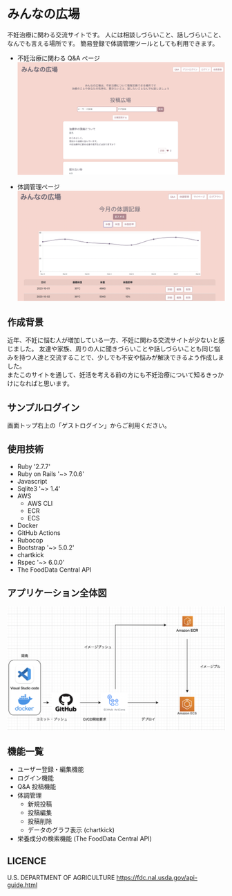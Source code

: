 # みんなの広場

不妊治療に関わる交流サイトです。
人には相談しづらいこと、話しづらいこと、なんでも言える場所です。
簡易登録で体調管理ツールとしても利用できます。
<br>

- 不妊治療に関わる Q&A ページ
  ![overall-image](./images/top-page.png)

- 体調管理ページ
  ![overall-image](./images/records-top.png)

## 作成背景

近年、不妊に悩む人が増加している一方、不妊に関わる交流サイトが少ないと感じました。
友達や家族、周りの人に聞きづらいことや話しづらいことも同じ悩みを持つ人達と交流することで、少しでも不安や悩みが解決できるよう作成しました。  
またこのサイトを通して、妊活を考える前の方にも不妊治療について知るきっかけになればと思います。

## サンプルログイン

画面トップ右上の「ゲストログイン」からご利用ください。

## 使用技術

- Ruby '2.7.7'
- Ruby on Rails '~> 7.0.6'
- Javascript
- Sqlite3 '~> 1.4'
- AWS
  - AWS CLI
  - ECR
  - ECS
- Docker
- GitHub Actions
- Rubocop
- Bootstrap '~> 5.0.2'
- chartkick
- Rspec '~> 6.0.0'
- The FoodData Central API

## アプリケーション全体図

![overall-image](./images/overall-view.png)

## 機能一覧

- ユーザー登録・編集機能
- ログイン機能
- Q&A 投稿機能
- 体調管理
  - 新規投稿
  - 投稿編集
  - 投稿削除
  - データのグラフ表示 (chartkick)
- 栄養成分の検索機能 (The FoodData Central API)

## LICENCE

U.S. DEPARTMENT OF AGRICULTURE
https://fdc.nal.usda.gov/api-guide.html
